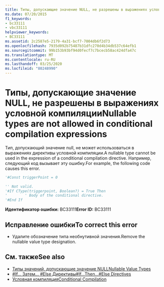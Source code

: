 ```yaml
---
title: Типы, допускающие значение NULL, не разрешены в выражениях условной компиляции
ms.date: 07/20/2015
f1_keywords:
- bc33111
- vbc33111
helpviewer_keywords:
- BC33111
ms.assetid: 2c2587e5-2179-4a31-bcf7-7004db6f2d73
ms.openlocfilehash: 7935d092b75487b31dfc270d4b34db537c64efb1
ms.sourcegitcommit: 99b153b93bf94d0fecf7c7bcecb58ac424dfa47c
ms.translationtype: MT
ms.contentlocale: ru-RU
ms.lasthandoff: 03/25/2020
ms.locfileid: "80248990"
---
```

# <a name="nullable-types-are-not-allowed-in-conditional-compilation-expressions"></a><span data-ttu-id="da099-102">Типы, допускающие значение NULL, не разрешены в выражениях условной компиляции</span><span class="sxs-lookup"><span data-stu-id="da099-102">Nullable types are not allowed in conditional compilation expressions</span></span>
<span data-ttu-id="da099-103">Тип, допускающий значение null, не может использоваться в выражениях директивы условной компиляции.</span><span class="sxs-lookup"><span data-stu-id="da099-103">A nullable type cannot be used in the expression of a conditional compilation directive.</span></span> <span data-ttu-id="da099-104">Например, следующий код вызывает эту ошибку.</span><span class="sxs-lookup"><span data-stu-id="da099-104">For example, the following code causes this error.</span></span>  
  
```vb  
'#Const triggerPoint = 0  
  
'' Not valid.  
'#If CType(triggerpoint, Boolean?) = True Then  
'        ' Body of the conditional directive.  
'#End If  
```  
  
 <span data-ttu-id="da099-105">**Идентификатор ошибки:** BC33111</span><span class="sxs-lookup"><span data-stu-id="da099-105">**Error ID:** BC33111</span></span>  
  
## <a name="to-correct-this-error"></a><span data-ttu-id="da099-106">Исправление ошибки</span><span class="sxs-lookup"><span data-stu-id="da099-106">To correct this error</span></span>  
  
- <span data-ttu-id="da099-107">Удалите обозначение типа необнутивной значения.</span><span class="sxs-lookup"><span data-stu-id="da099-107">Remove the nullable value type designation.</span></span>  
  
## <a name="see-also"></a><span data-ttu-id="da099-108">См. также</span><span class="sxs-lookup"><span data-stu-id="da099-108">See also</span></span>

- [<span data-ttu-id="da099-109">Типы значений, допускающие значение NULL</span><span class="sxs-lookup"><span data-stu-id="da099-109">Nullable Value Types</span></span>](../../visual-basic/programming-guide/language-features/data-types/nullable-value-types.md)
- [<span data-ttu-id="da099-110">#If... Затем... #Else Директивы</span><span class="sxs-lookup"><span data-stu-id="da099-110">#If...Then...#Else Directives</span></span>](../../visual-basic/language-reference/directives/if-then-else-directives.md)
- [<span data-ttu-id="da099-111">Условная компиляция</span><span class="sxs-lookup"><span data-stu-id="da099-111">Conditional Compilation</span></span>](../../visual-basic/programming-guide/program-structure/conditional-compilation.md)
